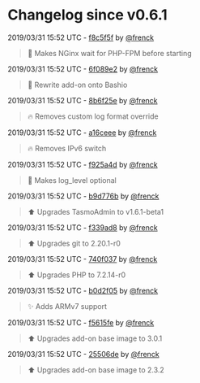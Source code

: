 # Changelog since v0.6.1

2019/03/31 15:52 UTC - [f8c5f5f](https://github.com/hassio-addons/addon-tasmoadmin/commit/f8c5f5fc08fd00b73ae0c1e841dcf5b40dcbdc95) by [@frenck](https://github.com/frenck)
> :hammer: Makes NGinx wait for PHP-FPM before starting 

2019/03/31 15:52 UTC - [6f089e2](https://github.com/hassio-addons/addon-tasmoadmin/commit/6f089e24e7639b12969aa8320ccb7de3d02e4a33) by [@frenck](https://github.com/frenck)
> :hammer: Rewrite add-on onto Bashio 

2019/03/31 15:52 UTC - [8b6f25e](https://github.com/hassio-addons/addon-tasmoadmin/commit/8b6f25e10cad004d9609bcbd3ebce3d8312a4364) by [@frenck](https://github.com/frenck)
> :fire: Removes custom log format override 

2019/03/31 15:52 UTC - [a16ceee](https://github.com/hassio-addons/addon-tasmoadmin/commit/a16ceeeac6e95d7241524d64b8bae6b5f579b7da) by [@frenck](https://github.com/frenck)
> :fire: Removes IPv6 switch 

2019/03/31 15:52 UTC - [f925a4d](https://github.com/hassio-addons/addon-tasmoadmin/commit/f925a4d825643d6be697c24b4f533f09cdec9671) by [@frenck](https://github.com/frenck)
> :hammer: Makes log_level optional 

2019/03/31 15:52 UTC - [b9d776b](https://github.com/hassio-addons/addon-tasmoadmin/commit/b9d776b6b812d883bd57392f61cbfd938c4c9628) by [@frenck](https://github.com/frenck)
> :arrow_up: Upgrades TasmoAdmin to v1.6.1-beta1 

2019/03/31 15:52 UTC - [f339ad8](https://github.com/hassio-addons/addon-tasmoadmin/commit/f339ad898877bab3d3b18c37de77e1e6213017f2) by [@frenck](https://github.com/frenck)
> :arrow_up: Upgrades git to 2.20.1-r0 

2019/03/31 15:52 UTC - [740f037](https://github.com/hassio-addons/addon-tasmoadmin/commit/740f037215c46461622428570d0704a13d574add) by [@frenck](https://github.com/frenck)
> :arrow_up: Upgrades PHP to 7.2.14-r0 

2019/03/31 15:52 UTC - [b0d2f05](https://github.com/hassio-addons/addon-tasmoadmin/commit/b0d2f053b65a9cae5579e9928e38d03d96598ddb) by [@frenck](https://github.com/frenck)
> :sparkles: Adds ARMv7 support 

2019/03/31 15:52 UTC - [f5615fe](https://github.com/hassio-addons/addon-tasmoadmin/commit/f5615feb4f0fcb4ad8950397354bf350ac4d564f) by [@frenck](https://github.com/frenck)
> :arrow_up: Upgrades add-on base image to 3.0.1 

2019/03/31 15:52 UTC - [25506de](https://github.com/hassio-addons/addon-tasmoadmin/commit/25506deffaa8c2be1c6e975a103271fa15b1c24b) by [@frenck](https://github.com/frenck)
> :arrow_up: Upgrades add-on base image to 2.3.2 

